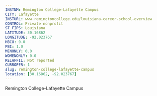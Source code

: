 ```yaml
---
INSTNM: Remington College-Lafayette Campus
CITY: Lafayette
INSTURL: www.remingtoncollege.edu/louisiana-career-school-overview
CONTROL: Private nonprofit
ST_FIPS: Louisiana
LATITUDE: 30.16862
LONGITUDE: -92.023767
HBCU: 0.0
PBI: 1.0
MENONLY: 0.0
WOMENONLY: 0.0
RELAFFIL: Not reported
CURROPER: 1
slug: remington-college-lafayette-campus
location: [30.16862, -92.023767]
---
```

Remington College-Lafayette Campus